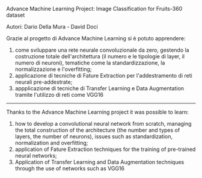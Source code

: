 Advance Machine Learning Project: Image Classification for Fruits-360 dataset

Autori: Dario Della Mura - David Doci

 Grazie al progetto di Advance Machine Learning si è potuto apprendere:
 
 1) come sviluppare una rete neurale convoluzionale da zero, gestendo la costruzione totale dell'architettura (il numero e le tipologie di layer, il numero di neuroni), tematiche come la standardizzazione, la normalizzazione e l'overfitting;
 2) applicazione di tecniche di Fature Extraction per l'addestramento di  reti neurali pre-addestrate;
 3) appplicazione di tecniche di Transfer Learning e Data Augmentation tramite l'utilizzo di reti come VGG16
 ------------------------------------------------------------------------------------------------------------------------------------------
 
  Thanks to the Advance Machine Learning project it was possible to learn:
 
 1) how to develop a convolutional neural network from scratch, managing the total construction of the architecture (the number and types of layers, the number of neurons), issues such as standardization, normalization and overfitting;
 2) application of Fature Extraction techniques for the training of pre-trained neural networks;
 3) Application of Transfer Learning and Data Augmentation techniques through the use of networks such as VGG16
